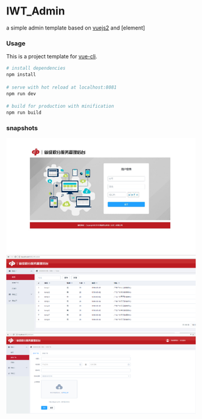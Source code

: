 
# IWT_Admin
a simple admin template based on [vuejs2](http://vuejs.org/) and [element]

### Usage

This is a project template for [vue-cli](https://github.com/vuejs/vue-cli).

``` bash
# install dependencies
npm install

# serve with hot reload at localhost:8081
npm run dev

# build for production with minification
npm run build

```

### snapshots
![image](https://github.com/IWTFE/IWT_PC/blob/master/ad/www.bmp)
![image](https://github.com/IWTFE/IWT_PC/blob/master/ad/2.png)
![image](https://github.com/IWTFE/IWT_PC/blob/master/ad/3.png)
